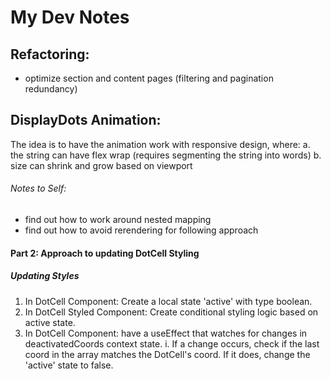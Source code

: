 # My Dev Notes
## Refactoring:

- optimize section and content pages (filtering and pagination redundancy)

## DisplayDots Animation:

The idea is to have the animation work with responsive design, where:
  a. the string can have flex wrap (requires segmenting the string into words)
  b. size can shrink and grow based on viewport

###### Notes to Self:
- find out how to work around nested mapping
- find out how to avoid rerendering for following approach 

#### Part 2: Approach to updating DotCell Styling

##### Updating Styles

1. In DotCell Component: Create a local state 'active' with type boolean.
2. In DotCell Styled Component: Create conditional styling logic based on active state.
3. In DotCell Component: have a useEffect that watches for changes in deactivatedCoords context state.
  i. If a change occurs, check if the last coord in the array matches the DotCell's coord. If it does, change the 'active' state to false.